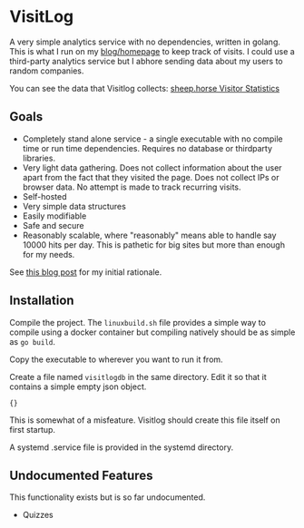 # VisitLog

A very simple analytics service with no dependencies, written in golang. This is what I run on my [blog/homepage](https://sheep.horse) to keep track of visits. I could use a third-party analytics service but I abhore sending data about my users to random companies.

You can see the data that Visitlog collects: [sheep.horse Visitor Statistics](https://sheep.horse/visitor_statistics.html)

## Goals

* Completely stand alone service - a single executable with no compile time or run time dependencies. Requires no database or thirdparty libraries.
* Very light data gathering. Does not collect information about the user apart from the fact that they visited the page. Does not collect IPs or browser data. No attempt is made to track recurring visits.
* Self-hosted 
* Very simple data structures
* Easily modifiable  
* Safe and secure
* Reasonably scalable, where "reasonably" means able to handle say 10000 hits per day. This is pathetic for big sites but more than enough for my needs.

See [this blog post](https://sheep.horse/2019/1/the_world%27s_worst_web_analytics.html) for my initial rationale.

## Installation

Compile the project. The `linuxbuild.sh` file provides a simple way to compile using a docker container but compiling natively should be as simple as `go build`.

Copy the executable to wherever you want to run it from. 

Create a file named `visitlogdb` in the same directory. Edit it so that it contains a simple empty json object. 

```
{}
```

This is somewhat of a misfeature. Visitlog should create this file itself on first startup.

A systemd .service file is provided in the systemd directory.

## Undocumented Features

This functionality exists but is so far undocumented.

* Quizzes